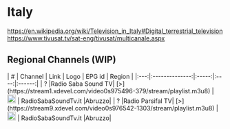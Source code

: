 <h1>Italy</h1>

https://en.wikipedia.org/wiki/Television_in_Italy#Digital_terrestrial_television
https://www.tivusat.tv/sat-eng/tivusat/multicanale.aspx

<h2>Regional Channels (WIP)</h2>
| #   | Channel        | Link  | Logo | EPG id | Region |
|:---:|:--------------:|:-----:|:----:|:------:|
| ?   |Radio Saba Sound TV| [>](https://stream1.xdevel.com/video0s975496-379/stream/playlist.m3u8) | <img height="20" src="https://www.tvdream.net/img/radio-saba-sound-tv.png"/> | RadioSabaSoundTv.it |Abruzzo|
| ?   |Radio Parsifal TV| [>](https://stream9.xdevel.com/video0s976542-1303/stream/playlist.m3u8) | <img height="20" src="www.tvdream.net/img/parsifal-tv.png"/> | RadioSabaSoundTv.it |Abruzzo|
